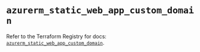# `azurerm_static_web_app_custom_domain`

Refer to the Terraform Registry for docs: [`azurerm_static_web_app_custom_domain`](https://registry.terraform.io/providers/hashicorp/azurerm/4.50.0/docs/resources/static_web_app_custom_domain).
